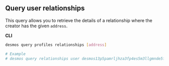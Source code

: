 ## Query user relationships
This query allows you to retrieve the details of a relationship where the creator has the given `address`.

**CLI**
```bash
desmos query profiles relationships [address]

# Example
# desmos query relationships user desmos13p5pamrljhza3fp4es5m3llgmnde5fzcpq6nud
```